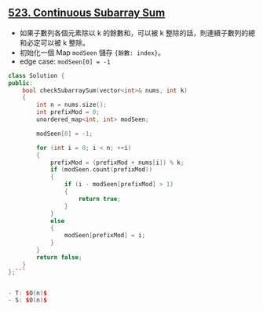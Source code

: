 ## [523\. Continuous Subarray Sum](https://leetcode.com/problems/continuous-subarray-sum/)

- 如果子數列各個元素除以 k 的餘數和，可以被 k 整除的話，則連續子數列的總和必定可以被 k 整除。
- 初始化一個 Map `modSeen` 儲存 `{餘數: index}`。
- edge case: `modSeen[0] = -1`

```cpp
class Solution {
public:
    bool checkSubarraySum(vector<int>& nums, int k)
    {
        int n = nums.size();
        int prefixMod = 0;
        unordered_map<int, int> modSeen;

        modSeen[0] = -1;

        for (int i = 0; i < n; ++i)
        {
            prefixMod = (prefixMod + nums[i]) % k;
            if (modSeen.count(prefixMod))
            {
                if (i - modSeen[prefixMod] > 1)
                {
                    return true;
                }
            }
            else
            {
                modSeen[prefixMod] = i;
            }
        }
        return false;
    }
};```


- T: $O(n)$
- S: $O(n)$

